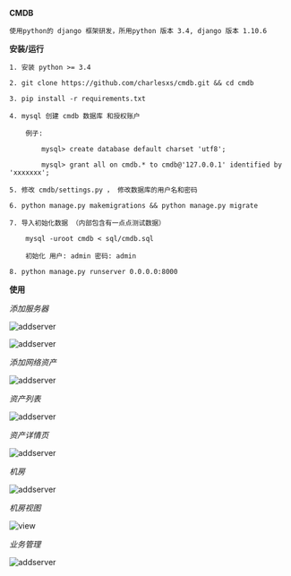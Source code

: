 **CMDB**

    使用python的 django 框架研发，所用python 版本 3.4, django 版本 1.10.6
    

**安装/运行**

    1. 安装 python >= 3.4
    
    2. git clone https://github.com/charlesxs/cmdb.git && cd cmdb
    
    3. pip install -r requirements.txt
    
    4. mysql 创建 cmdb 数据库 和授权账户
        
        例子:
        
            mysql> create database default charset 'utf8';
            
            mysql> grant all on cmdb.* to cmdb@'127.0.0.1' identified by 'xxxxxxx';
    
    5. 修改 cmdb/settings.py ， 修改数据库的用户名和密码
    
    6. python manage.py makemigrations && python manage.py migrate
    
    7. 导入初始化数据 （内部包含有一点点测试数据）
    
        mysql -uroot cmdb < sql/cmdb.sql
        
        初始化 用户: admin 密码: admin
    
    8. python manage.py runserver 0.0.0.0:8000
    
    
**使用**

_添加服务器_

![addserver](/../screenshots/screenshots/addserver-001.png)

![addserver](/../screenshots/screenshots/addserver-002.png)


_添加网络资产_

![addserver](/../screenshots/screenshots/addnetwork-001.png)


_资产列表_

![addserver](/../screenshots/screenshots/asset_list-001.png)

_资产详情页_

![addserver](/../screenshots/screenshots/detail-001.png)


_机房_

![addserver](/../screenshots/screenshots/idc-001.png)

_机房视图_

![view](/../screenshots/screenshots/view-001.png)


_业务管理_

![addserver](/../screenshots/screenshots/user-001.png)



